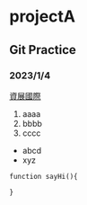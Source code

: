 # projectA
## Git Practice
### 2023/1/4

[資展國際](https://www.ispan.com.tw)

1. aaaa
2. bbbb
3. cccc

- abcd
- xyz

```
function sayHi(){

}
```

